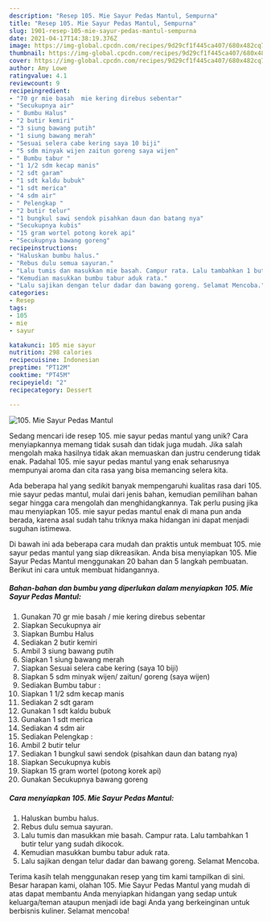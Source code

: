 ```yaml
---
description: "Resep 105. Mie Sayur Pedas Mantul, Sempurna"
title: "Resep 105. Mie Sayur Pedas Mantul, Sempurna"
slug: 1901-resep-105-mie-sayur-pedas-mantul-sempurna
date: 2021-04-17T14:38:19.376Z
image: https://img-global.cpcdn.com/recipes/9d29cf1f445ca407/680x482cq70/105-mie-sayur-pedas-mantul-foto-resep-utama.jpg
thumbnail: https://img-global.cpcdn.com/recipes/9d29cf1f445ca407/680x482cq70/105-mie-sayur-pedas-mantul-foto-resep-utama.jpg
cover: https://img-global.cpcdn.com/recipes/9d29cf1f445ca407/680x482cq70/105-mie-sayur-pedas-mantul-foto-resep-utama.jpg
author: Amy Lowe
ratingvalue: 4.1
reviewcount: 9
recipeingredient:
- "70 gr mie basah  mie kering direbus sebentar"
- "Secukupnya air"
- " Bumbu Halus"
- "2 butir kemiri"
- "3 siung bawang putih"
- "1 siung bawang merah"
- "Sesuai selera cabe kering saya 10 biji"
- "5 sdm minyak wijen zaitun goreng saya wijen"
- " Bumbu tabur "
- "1 1/2 sdm kecap manis"
- "2 sdt garam"
- "1 sdt kaldu bubuk"
- "1 sdt merica"
- "4 sdm air"
- " Pelengkap "
- "2 butir telur"
- "1 bungkul sawi sendok pisahkan daun dan batang nya"
- "Secukupnya kubis"
- "15 gram wortel potong korek api"
- "Secukupnya bawang goreng"
recipeinstructions:
- "Haluskan bumbu halus."
- "Rebus dulu semua sayuran."
- "Lalu tumis dan masukkan mie basah. Campur rata. Lalu tambahkan 1 butir telur yang sudah dikocok."
- "Kemudian masukkan bumbu tabur aduk rata."
- "Lalu sajikan dengan telur dadar dan bawang goreng. Selamat Mencoba."
categories:
- Resep
tags:
- 105
- mie
- sayur

katakunci: 105 mie sayur 
nutrition: 298 calories
recipecuisine: Indonesian
preptime: "PT12M"
cooktime: "PT45M"
recipeyield: "2"
recipecategory: Dessert

---
```



![105. Mie Sayur Pedas Mantul](https://img-global.cpcdn.com/recipes/9d29cf1f445ca407/680x482cq70/105-mie-sayur-pedas-mantul-foto-resep-utama.jpg)

Sedang mencari ide resep 105. mie sayur pedas mantul yang unik? Cara menyiapkannya memang tidak susah dan tidak juga mudah. Jika salah mengolah maka hasilnya tidak akan memuaskan dan justru cenderung tidak enak. Padahal 105. mie sayur pedas mantul yang enak seharusnya mempunyai aroma dan cita rasa yang bisa memancing selera kita.



Ada beberapa hal yang sedikit banyak mempengaruhi kualitas rasa dari 105. mie sayur pedas mantul, mulai dari jenis bahan, kemudian pemilihan bahan segar hingga cara mengolah dan menghidangkannya. Tak perlu pusing jika mau menyiapkan 105. mie sayur pedas mantul enak di mana pun anda berada, karena asal sudah tahu triknya maka hidangan ini dapat menjadi suguhan istimewa.


Di bawah ini ada beberapa cara mudah dan praktis untuk membuat 105. mie sayur pedas mantul yang siap dikreasikan. Anda bisa menyiapkan 105. Mie Sayur Pedas Mantul menggunakan 20 bahan dan 5 langkah pembuatan. Berikut ini cara untuk membuat hidangannya.

<!--inarticleads1-->

##### Bahan-bahan dan bumbu yang diperlukan dalam menyiapkan 105. Mie Sayur Pedas Mantul:

1. Gunakan 70 gr mie basah / mie kering direbus sebentar
1. Siapkan Secukupnya air
1. Siapkan  Bumbu Halus
1. Sediakan 2 butir kemiri
1. Ambil 3 siung bawang putih
1. Siapkan 1 siung bawang merah
1. Siapkan Sesuai selera cabe kering (saya 10 biji)
1. Siapkan 5 sdm minyak wijen/ zaitun/ goreng (saya wijen)
1. Sediakan  Bumbu tabur :
1. Siapkan 1 1/2 sdm kecap manis
1. Sediakan 2 sdt garam
1. Gunakan 1 sdt kaldu bubuk
1. Gunakan 1 sdt merica
1. Sediakan 4 sdm air
1. Sediakan  Pelengkap :
1. Ambil 2 butir telur
1. Sediakan 1 bungkul sawi sendok (pisahkan daun dan batang nya)
1. Siapkan Secukupnya kubis
1. Siapkan 15 gram wortel (potong korek api)
1. Gunakan Secukupnya bawang goreng




<!--inarticleads2-->

##### Cara menyiapkan 105. Mie Sayur Pedas Mantul:

1. Haluskan bumbu halus.
1. Rebus dulu semua sayuran.
1. Lalu tumis dan masukkan mie basah. Campur rata. Lalu tambahkan 1 butir telur yang sudah dikocok.
1. Kemudian masukkan bumbu tabur aduk rata.
1. Lalu sajikan dengan telur dadar dan bawang goreng. Selamat Mencoba.




Terima kasih telah menggunakan resep yang tim kami tampilkan di sini. Besar harapan kami, olahan 105. Mie Sayur Pedas Mantul yang mudah di atas dapat membantu Anda menyiapkan hidangan yang sedap untuk keluarga/teman ataupun menjadi ide bagi Anda yang berkeinginan untuk berbisnis kuliner. Selamat mencoba!
